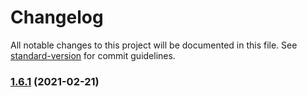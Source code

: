 # Changelog

All notable changes to this project will be documented in this file. See [standard-version](https://github.com/conventional-changelog/standard-version) for commit guidelines.

### [1.6.1](///compare/v1.6.0...v1.6.1) (2021-02-21)
